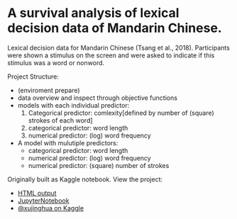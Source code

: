 # A survival analysis of lexical decision data of Mandarin Chinese.

Lexical decision data for Mandarin Chinese (Tsang et al., 2018). Participants were shown a stimulus on the screen and were asked to indicate if this stimulus was a word or nonword.


Project Structure: <br>
* (enviroment prepare)
* data overview and inspect through objective functions
* models with each individual predictor:
  1. Categorical predictor: comlexity[defined by number of (square) strokes of each word]
  2. categorical predictor: word length
  3. numerical predictor: (log) word frequency
* A model with mulutiple predictors:
  * categorical predictor: word length
  * numerical predictor: (log) word frequency
  * numerical predictor: (square) number of strokes


Originally built as Kaggle notebook. View the project:

* [HTML output]()
* [JupyterNotebook]()
* [@xujinghua on Kaggle](https://www.kaggle.com/xujinghua/t2e-ld-chin/data)

